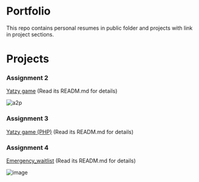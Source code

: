# Portfolio
This repo contains personal resumes in public folder and projects with link in project sections.

# Projects 

### Assignment 2
[Yatzy game](https://github.com/TYDeng/yatzy.git)
(Read its READM.md for details)

![a2p](https://github.com/user-attachments/assets/f743ee32-b238-4ccc-9e31-47e17ad06f37)



### Assignment 3
[Yatzy game (PHP)](https://github.com/CZ2508444186/WenboYu_CSI3140_Yatzy_Game.git)
(Read its READM.md for details)

### Assignment 4
[Emergency_waitlist](https://github.com/CZ2508444186/emergency_waitlist.git)
(Read its READM.md for details)

![image](https://github.com/user-attachments/assets/097e5d71-dd6f-4507-912a-81e1f59249f5)


